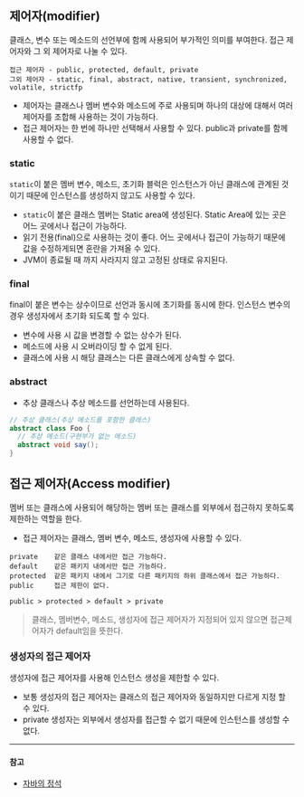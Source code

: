 ## 제어자(modifier)

클래스, 변수 또는 메소드의 선언부에 함께 사용되어 부가적인 의미를 부여한다. 접근 제어자와 그 외 제어자로 나눌 수 있다.

```text
접근 제어자 - public, protected, default, private
그외 제어자 - static, final, abstract, native, transient, synchronized, volatile, strictfp
```

- 제어자는 클래스나 멤버 변수와 메소드에 주로 사용되며 하나의 대상에 대해서 여러 제어자를 조합해 사용하는 것이 가능하다.
- 접근 제어자는 한 번에 하나만 선택해서 사용할 수 있다. public과 private를 함께 사용할 수 없다.

### static

`static`이 붙은 멤버 변수, 메소드, 초기화 블럭은 인스턴스가 아닌 클래스에 관계된 것이기 때문에 인스턴스를 생성하지 않고도 사용할 수 있다.

- `static`이 붙은 클래스 멤버는 Static area에 생성된다. Static Area에 있는 곳은 어느 곳에서나 접근이 가능하다.
- 읽기 전용(final)으로 사용하는 것이 좋다. 어느 곳에서나 접근이 가능하기 때문에 값을 수정하게되면 혼란을 가져올 수 있다.
- JVM이 종료될 때 까지 사라지지 않고 고정된 상태로 유지된다.

### final

final이 붙은 변수는 상수이므로 선언과 동시에 초기화를 동시에 한다. 인스턴스 변수의 경우 생성자에서 초기화 되도록 할 수 있다.

- 변수에 사용 시 값을 변경할 수 없는 상수가 된다.
- 메소드에 사용 시 오버라이딩 할 수 없게 된다.
- 클래스에 사용 시 해당 클래스는 다른 클래스에게 상속할 수 없다.

### abstract

- 추상 클래스나 추상 메소드를 선언하는데 사용된다.

```java
// 추상 클래스(추상 메소드를 포함한 클래스)
abstract class Foo {
  // 추상 메소드(구현부가 없는 메소드)
  abstract void say();
}
```

## 접근 제어자(Access modifier)

멤버 또는 클래스에 사용되어 해당하는 멤버 또는 클래스를 외부에서 접근하지 못하도록 제한하는 역할을 한다.

- 접근 제어자는 클래스, 멤버 변수, 메소드, 생성자에 사용할 수 있다.

```text
private    같은 클래스 내에서만 접근 가능하다.
default    같은 패키지 내에서만 접근 가능하다.
protected  같은 패키지 내에서 그기로 다른 패키지의 하위 클래스에서 접근 가능하다.
public     접근 제한이 없다.

public > protected > default > private
```

> 클래스, 멤버변수, 메소드, 생성자에 접근 제어자가 지정되어 있지 않으면 접근제어자가 default임을 뜻한다.

### 생성자의 접근 제어자

생성자에 접근 제어자를 사용해 인스턴스 생성을 제한할 수 있다.

- 보통 생성자의 접근 제어자는 클래스의 접근 제어자와 동일하지만 다르게 지정 할 수 있다.
- private 생성자는 외부에서 생성자를 접근할 수 없기 때문에 인스턴스를 생성할 수 없다.

---

#### 참고

- [자바의 정석](http://www.yes24.com/Product/Goods/24259565)
